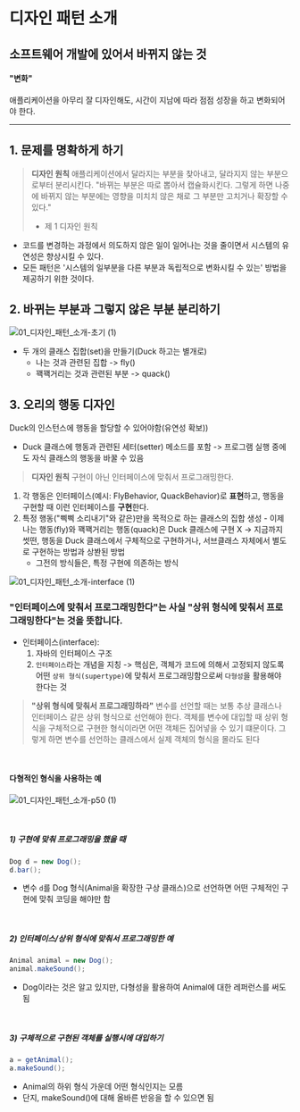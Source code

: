 # 디자인 패턴 소개

## 소프트웨어 개발에 있어서 바뀌지 않는 것

#### "변화"

애플리케이션을 아무리 잘 디자인해도, 시간이 지남에 따라 점점 성장을 하고 변화되어야 한다.

---

## 1. 문제를 명확하게 하기

> **디자인 원칙**
> 애플리케이션에서 달라지는 부분을 찾아내고, 달라지지 않는 부분으로부터 분리시킨다.
> "바뀌는 부분은 따로 뽑아서 캡슐화시킨다. 그렇게 하면 나중에 바뀌지 않는 부분에는 영향을 미치치 않은 채로 그 부분만 고치거나 확장할 수 있다."
>
> - 제 1 디자인 원칙

- 코드를 변경하는 과정에서 의도하지 않은 일이 일어나는 것을 줄이면서 시스템의 유연성은 향상시킬 수 있다.
- 모든 패턴은 '시스템의 일부분을 다른 부분과 독립적으로 변화시킬 수 있는' 방법을 제공하기 위한 것이다.

## 2. 바뀌는 부분과 그렇지 않은 부분 분리하기

![01_디자인_패턴_소개-초기 (1)](https://github.com/lbo728/BlockChainStudy/assets/72309817/de74b618-1758-4e30-936a-3c275b83ce73)

- 두 개의 클래스 집합(set)을 만들기(Duck 하고는 별개로)
  - 나는 것과 관련된 집합 -> fly()
  - 꽥꽥거리는 것과 관련된 부분 -> quack()

## 3. 오리의 행동 디자인

Duck의 인스턴스에 행동을 할당할 수 있어야함(유연성 확보))

- Duck 클래스에 행동과 관련된 세터(setter) 메소드를 포함 -> 프로그램 실행 중에도 자식 클래스의 행동을 바꿀 수 있음

> **디자인 원칙**
> 구현이 아닌 인터페이스에 맞춰서 프로그래밍한다.

1. 각 행동은 인터페이스(예시: FlyBehavior, QuackBehavior)로 **표현**하고, 행동을 구현할 때 이런 인터페이스를 **구현**한다.
2. 특정 행동("삑삑 소리내기"와 같은)만을 목적으로 하는 클래스의 집합 생성 - 이제 나는 행동(fly)와 꽥꽥거리는 행동(quack)은 Duck 클래스에 구현 X
   -> 지금까지 썻떤, 행동을 Duck 클래스에서 구체적으로 구현하거나, 서브클래스 자체에서 별도로 구현하는 방법과 상봔된 방법
   - 그전의 방식들은, 특정 구현에 의존하는 방식

![01_디자인_패턴_소개-interface (1)](https://github.com/lbo728/BlockChainStudy/assets/72309817/5bc604b4-3a14-4e25-a2ae-3b2324eb1041)

### "인터페이스에 맞춰서 프로그래밍한다"는 사실 "상위 형식에 맞춰서 프로그래밍한다"는 것을 뜻합니다.

- 인터페이스(interface):
  1. 자바의 인터페이스 구조
  2. `인터페이스`라는 개념을 지칭
     -> 핵심은, 객체가 코드에 의해서 고정되지 않도록 어떤 `상위 형식(supertype)`에 맞춰서 프로그래밍함으로써 `다형성`을 활용해야 한다는 것

> **"상위 형식에 맞춰서 프로그래밍하라"**
> 변수를 선언할 때는 보통 추상 클래스나 인터페이스 같은 상위 형식으로 선언해야 한다. 객체를 변수에 대입할 때 상위 형식을 구체적으로 구현한 형식이라면 어떤 객체든 집어넣을 수 있기 떄문이다. 그렇게 하면 변수를 선언하는 클래스에서 실제 객체의 형식을 몰라도 된다

<br>

#### 다형적인 형식을 사용하는 예

![01_디자인_패턴_소개-p50 (1)](https://github.com/lbo728/BlockChainStudy/assets/72309817/189c13ce-76aa-4d50-b9b9-e29dc4a65118)

<br>

##### 1) 구현에 맞춰 프로그래밍을 했을 때

```java
Dog d = new Dog();
d.bar();
```

- 변수 `d`를 Dog 형식(Animal을 확장한 구상 클래스)으로 선언하면 어떤 구체적인 구현에 맞춰 코딩을 해야만 함

<br>

##### 2) 인터페이스/상위 형식에 맞춰서 프로그래밍한 예

```java
Animal animal = new Dog();
animal.makeSound();
```

- Dog이라는 것은 알고 있지만, 다형성을 활용하여 Animal에 대한 레퍼런스를 써도 됨

<br>

##### 3) 구체적으로 구현된 객체를 실행시에 대입하기

```java
a = getAnimal();
a.makeSound();
```

- Animal의 하위 형식 가운데 어떤 형식인지는 모름
- 단지, makeSound()에 대해 올바른 반응을 할 수 있으면 됨

<br>
